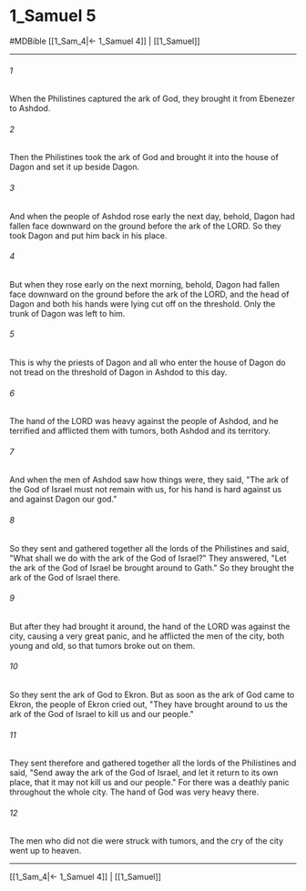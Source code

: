 # 1_Samuel 5
#MDBible
[[1_Sam_4|← 1_Samuel 4]] | [[1_Samuel]]

***

###### 1 
When the Philistines captured the ark of God, they brought it from Ebenezer to Ashdod. 

###### 2 
Then the Philistines took the ark of God and brought it into the house of Dagon and set it up beside Dagon. 

###### 3 
And when the people of Ashdod rose early the next day, behold, Dagon had fallen face downward on the ground before the ark of the LORD. So they took Dagon and put him back in his place. 

###### 4 
But when they rose early on the next morning, behold, Dagon had fallen face downward on the ground before the ark of the LORD, and the head of Dagon and both his hands were lying cut off on the threshold. Only the trunk of Dagon was left to him. 

###### 5 
This is why the priests of Dagon and all who enter the house of Dagon do not tread on the threshold of Dagon in Ashdod to this day. 

###### 6 
The hand of the LORD was heavy against the people of Ashdod, and he terrified and afflicted them with tumors, both Ashdod and its territory. 

###### 7 
And when the men of Ashdod saw how things were, they said, "The ark of the God of Israel must not remain with us, for his hand is hard against us and against Dagon our god." 

###### 8 
So they sent and gathered together all the lords of the Philistines and said, "What shall we do with the ark of the God of Israel?" They answered, "Let the ark of the God of Israel be brought around to Gath." So they brought the ark of the God of Israel there. 

###### 9 
But after they had brought it around, the hand of the LORD was against the city, causing a very great panic, and he afflicted the men of the city, both young and old, so that tumors broke out on them. 

###### 10 
So they sent the ark of God to Ekron. But as soon as the ark of God came to Ekron, the people of Ekron cried out, "They have brought around to us the ark of the God of Israel to kill us and our people." 

###### 11 
They sent therefore and gathered together all the lords of the Philistines and said, "Send away the ark of the God of Israel, and let it return to its own place, that it may not kill us and our people." For there was a deathly panic throughout the whole city. The hand of God was very heavy there. 

###### 12 
The men who did not die were struck with tumors, and the cry of the city went up to heaven. 

***

[[1_Sam_4|← 1_Samuel 4]] | [[1_Samuel]]
